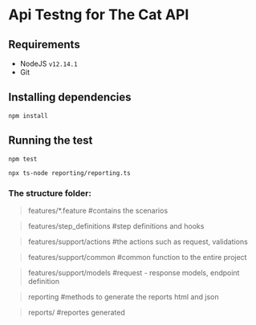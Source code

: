 # Api Testng for The Cat API

## Requirements
- NodeJS `v12.14.1`
- Git

## Installing dependencies
```npm install```

## Running the test
```npm test```

```npx ts-node reporting/reporting.ts```

### The structure folder:
> features/*.feature #contains the scenarios

> features/step_definitions #step definitions and hooks

> features/support/actions #the actions such as request, validations

> features/support/common #common function to the entire project

> features/support/models #request - response models, endpoint definition

> reporting #methods to generate the reports html and json

> reports/ #reportes generated

